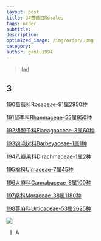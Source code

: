 ```yaml
---
layout: post
title: 34蔷薇目Rosales
tags: order    
subtitle: 
description: 
optimized_image: /img/order/.png
category: 
author: ganlu1994  
---
```


> lad

## 3

[190蔷薇科Rosaceae-91属2950种](https://ganlu1994.github.io/190蔷薇科Rosaceae/)

[191鼠李科Rhamnaceae-55属950种](https://ganlu1994.github.io/191鼠李科Rhamnaceae/)

[192胡颓子科Elaeagnaceae-3属60种](https://ganlu1994.github.io/192胡颓子科Elaeagnaceae/)

[193钩毛树科Barbeyaceae-1属1种](https://ganlu1994.github.io/193钩毛树科Barbeyaceae/)

[194八瓣果科Dirachmaceae-1属2种](https://ganlu1994.github.io/194八瓣果科Dirachmaceae/)

[195榆科Ulmaceae-7属45种](https://ganlu1994.github.io/195榆科Ulmaceae/)

[196大麻科Cannabaceae-8属100种](https://ganlu1994.github.io/196大麻科Cannabaceae/)

[197桑科Moraceae-38属1180种](https://ganlu1994.github.io/197桑科Moraceae/)

[198荨麻科Urticaceae-53属2625种](https://ganlu1994.github.io/198荨麻科Urticaceae/)


![](/img/phylo/.png)

1. A